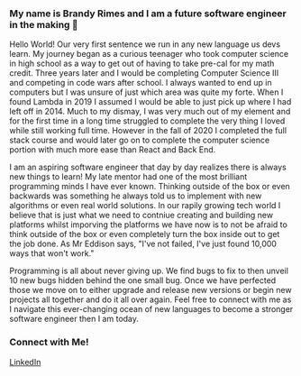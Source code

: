 ### My name is Brandy Rimes and I am a future software engineer in the making 👋

Hello World! Our very first sentence we run in any new language us devs learn. My journey began as a curious teenager who took computer science in high school as a way to get out of having to take pre-cal for my math credit. Three years later and I would be completing Computer Science III and competing in code wars after school. I always wanted to end up in computers but I was unsure of just which area was quite my forte. When I found Lambda in 2019 I assumed I would be able to just pick up where I had left off in 2014. Much to my dismay, I was very much out of my element and for the first time in a long time struggled to complete the very thing I loved while still working full time. However in the fall of 2020 I completed the full stack course and would later go on to complete the computer science portion with much more ease than React and Back End.

I am an aspiring software engineer that day by day realizes there is always new things to learn! My late mentor had one of the most brilliant programming minds I have ever known. Thinking outside of the box or even backwards was something he always told us to implement with new algorithms or even real world solutions. In our rapily growing tech world I believe that is just what we need to contniue creating and building new platforms whilst imporving the platforms we have now is to not be afraid to think outside of the box or even completely turn the box inside out to get the job done. As Mr Eddison says, "I've not failed, I've just found 10,000 ways that won't work."

Programming is all about never giving up. We find bugs to fix to then unveil 10 new bugs hidden behind the one small bug. Once we have perfected those we move on to either upgrade and release new versions or begin new projects all together and do it all over again. Feel free to connect with me as I navigate this ever-changing ocean of new languages to become a stronger software engineer then I am today.

### Connect with Me!

[LinkedIn](https://www.linkedin.com/in/brandy-rimes/)


<!--
**Brimes7/Brimes7** is a ✨ _special_ ✨ repository because its `README.md` (this file) appears on your GitHub profile.

Here are some ideas to get you started:

- 🔭 I’m currently working on ...
- 🌱 I’m currently learning ...
- 👯 I’m looking to collaborate on ...
- 🤔 I’m looking for help with ...
- 💬 Ask me about ...
- 📫 How to reach me: ...
- 😄 Pronouns: ...
- ⚡ Fun fact: ...
-->

